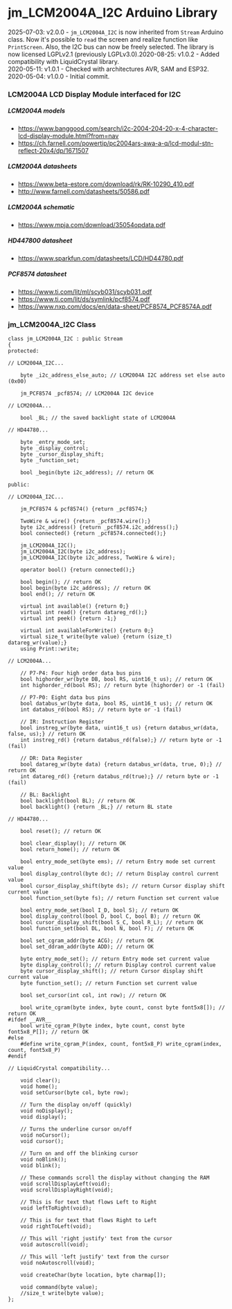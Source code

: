 # jm_LCM2004A_I2C Arduino Library

2025-07-03: v2.0.0 - `jm_LCM2004A_I2C` is now inherited from `Stream` Arduino class. Now it's possible to `read` the screen and realize function like `PrintScreen`. Also, the I2C bus can now be freely selected.
The library is now licensed LGPLv2.1 (previously LGPLv3.0).2020-08-25: v1.0.2 - Added compatibility with LiquidCrystal library.  
2020-05-11: v1.0.1 - Checked with architectures AVR, SAM and ESP32.  
2020-05-04: v1.0.0 - Initial commit.  



### LCM2004A LCD Display Module interfaced for I2C

##### LCM2004A models

- <https://www.banggood.com/search/i2c-2004-204-20-x-4-character-lcd-display-module.html?from=nav>
- <https://ch.farnell.com/powertip/pc2004ars-awa-a-q/lcd-modul-stn-reflect-20x4/dp/1671507>

##### LCM2004A datasheets

- <https://www.beta-estore.com/download/rk/RK-10290_410.pdf>
- <http://www.farnell.com/datasheets/50586.pdf>

##### LCM2004A schematic

- <https://www.mpja.com/download/35054opdata.pdf>

##### HD447800 datasheet

- <https://www.sparkfun.com/datasheets/LCD/HD44780.pdf>

##### PCF8574 datasheet

- <https://www.ti.com/lit/ml/scyb031/scyb031.pdf>
- <https://www.ti.com/lit/ds/symlink/pcf8574.pdf>
- <https://www.nxp.com/docs/en/data-sheet/PCF8574_PCF8574A.pdf>


### jm_LCM2004A_I2C Class

```
class jm_LCM2004A_I2C : public Stream
{
protected:

// LCM2004A_I2C...

	byte _i2c_address_else_auto; // LCM2004A I2C address set else auto (0x00)

	jm_PCF8574 _pcf8574; // LCM2004A I2C device

// LCM2004A...

	bool _BL; // the saved backlight state of LCM2004A

// HD44780...

	byte _entry_mode_set;
	byte _display_control;
	byte _cursor_display_shift;
	byte _function_set;

	bool _begin(byte i2c_address); // return OK

public:

// LCM2004A_I2C...

	jm_PCF8574 & pcf8574() {return _pcf8574;}

	TwoWire & wire() {return _pcf8574.wire();}
	byte i2c_address() {return _pcf8574.i2c_address();}
	bool connected() {return _pcf8574.connected();}

	jm_LCM2004A_I2C();
	jm_LCM2004A_I2C(byte i2c_address);
	jm_LCM2004A_I2C(byte i2c_address, TwoWire & wire);

	operator bool() {return connected();}

	bool begin(); // return OK
	bool begin(byte i2c_address); // return OK
	bool end(); // return OK

	virtual int available() {return 0;}
	virtual int read() {return datareg_rd();}
	virtual int peek() {return -1;}

	virtual int availableForWrite() {return 0;}
	virtual size_t write(byte value) {return (size_t) datareg_wr(value);}
	using Print::write;

// LCM2004A...

	// P7-P4: Four high order data bus pins
	bool highorder_wr(byte DB, bool RS, uint16_t us); // return OK
	int highorder_rd(bool RS); // return byte (highorder) or -1 (fail)

	// P7-P0: Eight data bus pins
	bool databus_wr(byte data, bool RS, uint16_t us); // return OK
	int databus_rd(bool RS); // return byte or -1 (fail)

	// IR: Instruction Register
	bool instreg_wr(byte data, uint16_t us) {return databus_wr(data, false, us);} // return OK
	int instreg_rd() {return databus_rd(false);} // return byte or -1 (fail)

	// DR: Data Register
	bool datareg_wr(byte data) {return databus_wr(data, true, 0);} // return OK
	int datareg_rd() {return databus_rd(true);} // return byte or -1 (fail)

	// BL: Backlight
	bool backlight(bool BL); // return OK
	bool backlight() {return _BL;} // return BL state

// HD44780...

	bool reset(); // return OK

	bool clear_display(); // return OK
	bool return_home(); // return OK

	bool entry_mode_set(byte ems); // return Entry mode set current value
	bool display_control(byte dc); // return Display control current value
	bool cursor_display_shift(byte ds); // return Cursor display shift current value
	bool function_set(byte fs); // return Function set current value

	bool entry_mode_set(bool I_D, bool S); // return OK
	bool display_control(bool D, bool C, bool B); // return OK
	bool cursor_display_shift(bool S_C, bool R_L); // return OK
	bool function_set(bool DL, bool N, bool F); // return OK

	bool set_cgram_addr(byte ACG); // return OK
	bool set_ddram_addr(byte ADD); // return OK

	byte entry_mode_set(); // return Entry mode set current value
	byte display_control(); // return Display control current value
	byte cursor_display_shift(); // return Cursor display shift current value
	byte function_set(); // return Function set current value

	bool set_cursor(int col, int row); // return OK

	bool write_cgram(byte index, byte count, const byte font5x8[]); // return OK
#ifdef __AVR__
	bool write_cgram_P(byte index, byte count, const byte font5x8_P[]); // return OK
#else
	#define write_cgram_P(index, count, font5x8_P) write_cgram(index, count, font5x8_P)
#endif

// LiquidCrystal compatibility...

	void clear();
	void home();
	void setCursor(byte col, byte row);

	// Turn the display on/off (quickly)
	void noDisplay();
	void display();

	// Turns the underline cursor on/off
	void noCursor();
	void cursor();

	// Turn on and off the blinking cursor
	void noBlink();
	void blink();

	// These commands scroll the display without changing the RAM
	void scrollDisplayLeft(void);
	void scrollDisplayRight(void);

	// This is for text that flows Left to Right
	void leftToRight(void);

	// This is for text that flows Right to Left
	void rightToLeft(void);

	// This will 'right justify' text from the cursor
	void autoscroll(void);

	// This will 'left justify' text from the cursor
	void noAutoscroll(void);

	void createChar(byte location, byte charmap[]);

	void command(byte value);
	//size_t write(byte value);
};
```

